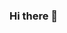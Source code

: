 ### Hi there 👋

<!--
**AloneAxe/AloneAxe** is a ✨ _special_ ✨ repository because its `README.md` (this file) appears on your GitHub profile.

<p align="center">
  <img src="https://user-images.githubusercontent.com/5679180/79618120-0daffb80-80be-11ea-819e-d2b0fa904d07.gif" width="27px">
  <br><br>
  <samp>
    <br>
    <img src="https://i.imgur.com/VP9QIDJ.gif" width="200px" height="200px" align="center">
    <br><br>:pizza: Take a look at my stats :P<br><br>
    <img align="center" src="https://github-readme-stats.vercel.app/api?username=ZunayedDihan&&show_icons=true&&theme=tokyonight" />
  </samp>
</p>
